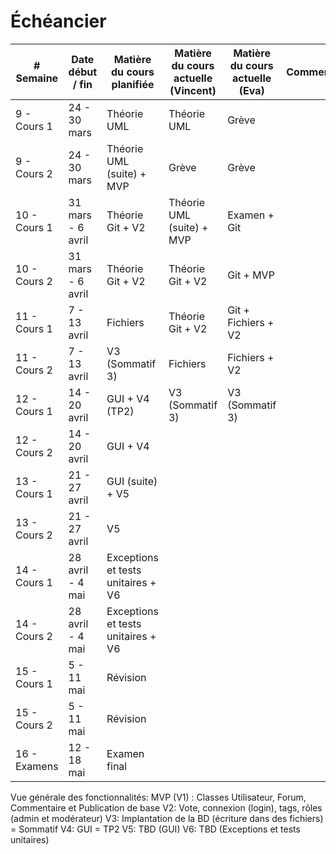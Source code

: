 # Échéancier

| # Semaine | Date début / fin  | Matière du cours planifiée | Matière du cours actuelle (Vincent) | Matière du cours actuelle (Eva) | Commentaires |
|-----------|------------------|---------------------------|-----------------------------------|---------------------------------|-------------|
| 9 - Cours 1  | 24 - 30 mars  | Théorie UML               | Théorie UML                    | Grève                          |              |
| 9 - Cours 2  | 24 - 30 mars  | Théorie UML (suite) + MVP | Grève                          | Grève                          |             |
| 10 - Cours 1 | 31 mars - 6 avril | Théorie Git + V2      | Théorie UML (suite) + MVP      | Examen + Git                   |             |
| 10 - Cours 2 | 31 mars - 6 avril | Théorie Git + V2      | Théorie Git + V2               | Git + MVP                      |             |
| 11 - Cours 1 | 7 - 13 avril | Fichiers                   | Théorie Git + V2               | Git + Fichiers + V2            |             |
| 11 - Cours 2 | 7 - 13 avril | V3 (Sommatif 3)            | Fichiers                       | Fichiers + V2                  |             |
| 12 - Cours 1 | 14 - 20 avril |  GUI + V4 (TP2)           | V3 (Sommatif 3)                | V3 (Sommatif 3)                |             |
| 12 - Cours 2 | 14 - 20 avril |  GUI + V4                 |                                |                                 |             |
| 13 - Cours 1 | 21 - 27 avril |  GUI (suite) + V5         |                                |                                 |             |
| 13 - Cours 2 | 21 - 27 avril |  V5                       |                                |                                 |             |
| 14 - Cours 1 | 28 avril - 4 mai |Exceptions et tests unitaires + V6|                      |                                 |             |
| 14 - Cours 2 | 28 avril - 4 mai |Exceptions et tests unitaires + V6|                      |                                 |             |
| 15 - Cours 1 | 5 - 11 mai  | Révision                     |                               |                                 |             |
| 15 - Cours 2 | 5 - 11 mai  |  Révision                    |                               |                                 |             |
| 16 - Examens | 12 - 18 mai | Examen final                 |                               |                                 |             |


Vue générale des fonctionnalités:
MVP (V1) : Classes Utilisateur, Forum, Commentaire et Publication de base
V2: Vote, connexion (login), tags, rôles (admin et modérateur)
V3: Implantation de la BD (écriture dans des fichiers) = Sommatif 
V4: GUI = TP2
V5: TBD (GUI)
V6: TBD (Exceptions et tests unitaires)